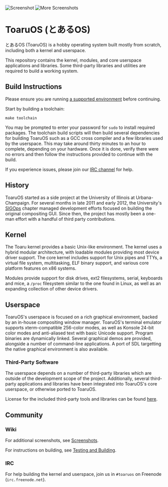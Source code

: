 ![Screenshot](http://i.imgur.com/8jBdppI.png)
![More Screenshots](http://i.imgur.com/V55Wg79.png)

# ToaruOS (とあるOS) #

とあるOS (ToaruOS) is a hobby operating system built mostly from scratch, including both a kernel and userspace.

This repository contains the kernel, modules, and core userspace applications and libraries. Some third-party libraries and utilities are required to build a working system.

## Build Instructions ##

Please ensure you are running [a supported environment](https://github.com/klange/toaruos/wiki/Testing-and-Building#requirements) before continuing.

Start by building a toolchain:

    make toolchain

You may be prompted to enter your password for `sudo` to install required packages. The toolchain build scripts will then build several dependencies for building ToaruOS such as a GCC cross compiler and a few libraries used by the userspace. This may take around thirty minutes to an hour to complete, depending on your hardware. Once it is done, verify there were no errors and then follow the instructions provided to continue with the build.

If you experience issues, please join our [IRC channel](#irc) for help.

## History ##

ToaruOS started as a side project at the University of Illinois at Urbana-Champaign. For several months in late 2011 and early 2012, the University's [SIGOps](http://www.acm.uiuc.edu/sigops/) chapter managed development efforts focused on building the original compositing GUI. Since then, the project has mostly been a one-man effort with a handful of third party contributions.

## Kernel ##

The Toaru kernel provides a basic Unix-like environment. The kernel uses a hybrid modular architecture, with loadable modules providing most device driver support. The core kernel includes support for Unix pipes and TTYs, a virtual file system, multitasking, ELF binary support, and various core platform features on x86 systems.

Modules provide support for disk drives, ext2 filesystems, serial, keyboards and mice, a `/proc` filesystem similar to the one found in Linux, as well as an expanding collection of other device drivers.

## Userspace ##

ToaruOS's userspace is focused on a rich graphical environment, backed by an in-house compositing window manager. ToaruOS's terminal emulator supports xterm-compatible 256-color modes, as well as Konsole 24-bit color modes and anti-aliased text with basic Unicode support. Program binaries are dynamically linked. Several graphical demos are provided, alongside a number of command-line applications. A port of SDL targetting the native graphical environment is also available.

### Third-Party Software ###

The userspace depends on a number of third-party libraries which are outside of the development scope of the project. Additionally, several third-party applications and libraries have been integrated into ToaruOS's core userspace, or otherwise ported to ToaruOS.

License for the included third-party tools and libraries can be found [here](hdd/usr/share/licenses).

## Community ##

### Wiki ###

For additional screenshots, see [Screenshots](https://github.com/klange/toaruos/wiki/Screenshots).

For instructions on building, see [Testing and Building](https://github.com/klange/toaruos/wiki/Testing-and-Building).

### IRC ###

For help building the kernel and userspace, join us in `#toaruos` on Freenode (`irc.freenode.net`).
